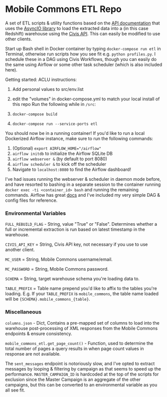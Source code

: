 # Mobile Commons ETL Repo

A set of ETL scripts & utility functions based on the [API documentation](https://community.uplandsoftware.com/hc/en-us/articles/204494185-REST-API) that uses the [AsyncIO library](https://docs.python.org/3/library/asyncio.html) to load the extracted data into a (in this case Redshift) warehouse using the [Civis API](https://civis-python.readthedocs.io/en/stable/). This can easily be modified to use other clients.

Start up Bash shell in Docker container by typing `docker-compose run etl` in Terminal, otherwise run scripts how you see fit e.g. `python profiles.py`. I schedule these in a DAG using Civis Workflows, though you can easily do the same using Airflow or some other task scheduler (which is also included here).

Getting started:
ACLU instructions:
1. Add personal values to src/env.list
2. edit the "volumes" in docker-compose.yml to match your local install of this repo
Run the following while in `/src`:

1. `docker-compose build`
2. `docker-compose run --service-ports etl`

You should now be in a running container! If you'd like to run a local Dockerized Airflow instance, make sure to run the following commands:

1. (Optional) `export AIRFLOW_HOME="/airflow"`
2. `airflow initdb` to initialize the Airflow SQLite DB
3. `airflow webserver &` (by default to port 8080)
4. `airflow scheduler &` to kick off the scheduler
5. Navigate to `localhost:8080` to find the Airflow dashboard!

I've had issues running the webserver & scheduler in daemon mode before, and have resorted to bashing in a separate session to the container running `docker exec -ti <container_id> bash` and running the remaining commands. Airflow has great [docs](https://airflow.apache.org/docs/stable/start.html) and I've included my very simple DAG & config files for reference.


### Environmental Variables

`FULL_REBUILD_FLAG` - String, value "True" or "False". Determines whether a full or incremental extraction is run based on latest timestamp in the warehouse.

`CIVIS_API_KEY` = String, Civis API key, not necessary if you use to use another client.

`MC_USER` = String, Mobile Commons username/email.

`MC_PASSWORD` = String, Mobile Commons password.

`SCHEMA` = String, target warehouse schema you're loading data to.

`TABLE_PREFIX` = Table name prepend you'd like to affix to the tables you're loading. E.g. If your `TABLE_PREFIX` is `mobile_commons`, the table name loaded will be `{SCHEMA}.mobile_commons_{table}`.

### Miscellaneous

`columns.json` - Dict, Contains a pre-mapped set of columns to load into the warehouse post-processing of XML responses from the Mobile Commons endpoints & ensure consistency.

`mobile_commons_etl.get_page_count()` - Function, used to determine the total number of pages a query results in when page count values in response are not available.

The `sent_messages` endpoint is notoriously slow, and I've opted to extract messages by looping & filtering by campaign as that seems to speed up the performance. `MASTER_CAMPAIGN_ID` is hardcoded at the top of the scripts for exclusion since the Master Campaign is an aggregate of the other campaigns, but this can be converted to an environmental variable as you all see fit.
